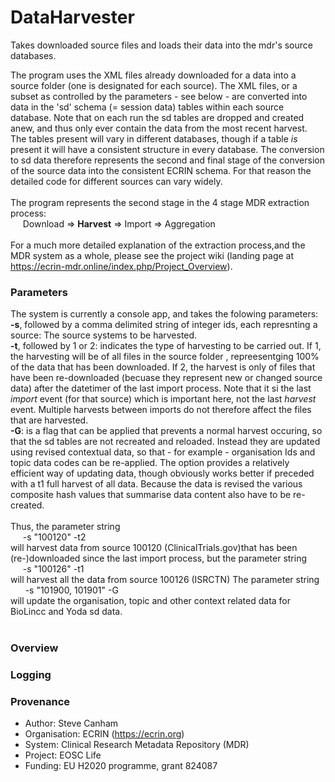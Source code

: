 # DataHarvester
Takes downloaded source files and loads their data into the mdr's source databases.

The program uses the XML files already downloaded for a data into a source folder (one is designated for each source). The XML files, or a subset as controlled by the parameters - see below - are converted into data in the 'sd' schema (= session data) tables within each source database. Note that on each run the sd tables are dropped and created anew, and thus only ever contain the data from the most recent harvest. The tables present will vary in different databases, though if a table *is* present it will have a consistent structure in every database. The conversion to sd data therefore represents the second and final stage of the conversion of the source data into the consistent ECRIN schema. For that reason the detailed code for different sources can vary widely. <br/><br/>
The program represents the second stage in the 4 stage MDR extraction process:<br/>
&nbsp;&nbsp;&nbsp;&nbsp;&nbsp;Download => **Harvest** => Import => Aggregation<br/><br/>
For a much more detailed explanation of the extraction process,and the MDR system as a whole, please see the project wiki (landing page at https://ecrin-mdr.online/index.php/Project_Overview).<br/>

### Parameters
The system is currently a console app, and takes the folowing parameters:<br/>
**-s**, followed by a comma delimited string of integer ids, each represnting a source: The source systems to be harvested.<br/>
**-t**, followed by 1 or 2: indicates the type of harvesting to be carried out. If 1, the harvesting will be of all files in the source folder , repreesentging 100% of the data that has been downloaded. If 2, the harvest is only of files that have been re-downloaded (becuase they represent new or changed source data) after the datetimer of the last import process. Note that it si the last *import* event (for that source) which is important here, not the last *harvest* event. Multiple harvests between imports do not therefore affect the files that are harvested.<br/>
**-G**: is a flag that can be applied that prevents a normal harvest occuring, so that the sd tables are not recreated and reloaded. Instead they are updated using revised contextual data, so that - for example - organisation Ids and topic data codes can be re-applied. The option provides a relatively efficient way of updating data, though obviously works better if preceded with a t1 full harvest of all data. Because the data is revised the various composite hash values that summarise data content also have to be re-created.<br/><br/>
Thus, the parameter string<br/>
&nbsp;&nbsp;&nbsp;&nbsp;&nbsp;-s "100120" -t2<br/>
will harvest data from source 100120 (ClinicalTrials.gov)that has been (re-)downloaded since the last import process, but the parameter string<br/>
&nbsp;&nbsp;&nbsp;&nbsp;&nbsp;-s "100126" -t1<br/>
will harvest all the data from source 100126 (ISRCTN)
The parameter string<br/>
&nbsp;&nbsp;&nbsp;&nbsp;&nbsp; -s "101900, 101901" -G<br/>
will update the organisation, topic and other context related data for BioLincc and Yoda sd data.<br/><br/>

### Overview


### Logging


### Provenance
* Author: Steve Canham
* Organisation: ECRIN (https://ecrin.org)
* System: Clinical Research Metadata Repository (MDR)
* Project: EOSC Life
* Funding: EU H2020 programme, grant 824087

